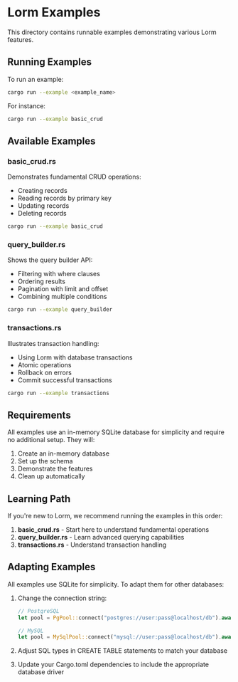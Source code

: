 # Lorm Examples

This directory contains runnable examples demonstrating various Lorm features.

## Running Examples

To run an example:

```bash
cargo run --example <example_name>
```

For instance:
```bash
cargo run --example basic_crud
```

## Available Examples

### basic_crud.rs
Demonstrates fundamental CRUD operations:
- Creating records
- Reading records by primary key
- Updating records
- Deleting records

```bash
cargo run --example basic_crud
```

### query_builder.rs
Shows the query builder API:
- Filtering with where clauses
- Ordering results
- Pagination with limit and offset
- Combining multiple conditions

```bash
cargo run --example query_builder
```

### transactions.rs
Illustrates transaction handling:
- Using Lorm with database transactions
- Atomic operations
- Rollback on errors
- Commit successful transactions

```bash
cargo run --example transactions
```

## Requirements

All examples use an in-memory SQLite database for simplicity and require no additional setup. They will:
1. Create an in-memory database
2. Set up the schema
3. Demonstrate the features
4. Clean up automatically

## Learning Path

If you're new to Lorm, we recommend running the examples in this order:

1. **basic_crud.rs** - Start here to understand fundamental operations
2. **query_builder.rs** - Learn advanced querying capabilities
3. **transactions.rs** - Understand transaction handling

## Adapting Examples

All examples use SQLite for simplicity. To adapt them for other databases:

1. Change the connection string:
   ```rust
   // PostgreSQL
   let pool = PgPool::connect("postgres://user:pass@localhost/db").await?;

   // MySQL
   let pool = MySqlPool::connect("mysql://user:pass@localhost/db").await?;
   ```

2. Adjust SQL types in CREATE TABLE statements to match your database

3. Update your Cargo.toml dependencies to include the appropriate database driver
